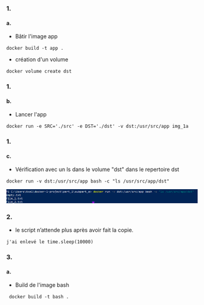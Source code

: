 ### 1.
#### a.

- Bâtir l'image app 
```
docker build -t app .
```  

- création d'un volume
```
docker volume create dst
```

### 1.
#### b.   

- Lancer l'app
```
docker run -e SRC='./src' -e DST='./dst' -v dst:/usr/src/app img_1a
```
### 1.
#### c. 


- Vérification avec un ls dans le volume "dst" dans le repertoire dst
```
docker run -v dst:/usr/src/app bash -c "ls /usr/src/app/dst"
```

![Alt text](image.png)

### 2.

- le script n’attende plus après avoir fait la copie.
```
j'ai enlevé le time.sleep(10000)
```

### 3.
#### a.

- Build de l'image bash
```
 docker build -t bash .
 ```